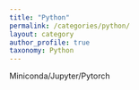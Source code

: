```yaml
---
title: "Python"
permalink: /categories/python/
layout: category
author_profile: true
taxonomy: Python
---
```


Miniconda/Jupyter/Pytorch